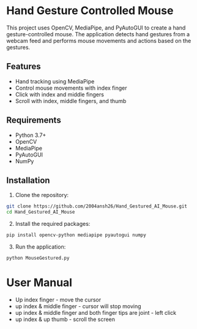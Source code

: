 # Hand Gesture Controlled Mouse

This project uses OpenCV, MediaPipe, and PyAutoGUI to create a hand gesture-controlled mouse. The application detects hand gestures from a webcam feed and performs mouse movements and actions based on the gestures.

## Features

- Hand tracking using MediaPipe
- Control mouse movements with index finger
- Click with index and middle fingers
- Scroll with index, middle fingers, and thumb

## Requirements

- Python 3.7+
- OpenCV
- MediaPipe
- PyAutoGUI
- NumPy

## Installation

1. Clone the repository:

```sh
git clone https://github.com/2004ansh26/Hand_Gestured_AI_Mouse.git
cd Hand_Gestured_AI_Mouse
```

2. Install the required packages:

```sh
pip install opencv-python mediapipe pyautogui numpy
```

3. Run the application:

```sh
python MouseGestured.py
```

# User Manual

-  Up index finger - move the cursor 
-  up index & middle finger - cursor will stop moving
-  up index & middle finger and both finger tips are joint - left click
-  up index & up thumb - scroll the screen 
